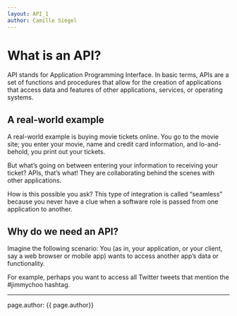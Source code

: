 ```yaml
---
layout: API_1
author: Camille Siegel
---
```

# What is an API?
API stands for Application Programming Interface. In basic terms, APIs are a set of functions and procedures that allow for the creation of applications that access data and features of other applications, services, or operating systems.

## A real-world example
A real-world example is buying movie tickets online. You go to the movie site; you enter your movie, name and credit card information, and lo-and-behold, you print out your tickets.

But what’s going on between entering your information to receiving your ticket? APIs, that’s what! They are collaborating behind the scenes with other applications.

How is this possible you ask? This type of integration is called “seamless” because you never have a clue when a software role is passed from one application to another.

## Why do we need an API?
Imagine the following scenario: You (as in, your application, or your client, say a web browser or mobile app) wants to access another app’s data or functionality.

For example, perhaps you want to access all Twitter tweets that mention the #jimmychoo hashtag.

------
page.author: {{ page.author}}